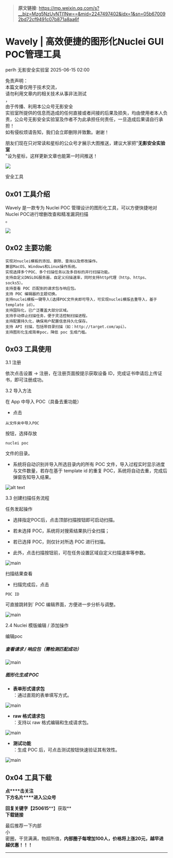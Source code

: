> **原文链接**: https://mp.weixin.qq.com/s?__biz=Mzg5NzUyNTI1Nw==&mid=2247497402&idx=1&sn=05b670092bd72cf9491c07b871a8aa6f

#  Wavely | 高效便捷的图形化Nuclei GUI POC管理工具  
perlh  无影安全实验室   2025-06-15 02:00  
  
免责声明：  
本篇文章仅用于技术交流，  
请勿利用文章内的相关技术从事非法测试  
，  
由于传播、利用本公众号无影安全  
实验室所提供的信息而造成的任何直接或者间接的后果及损失，均由使用者本人负责，公众号无影安全实验室及作者不为此承担任何责任，一旦造成后果请自行承担！  
如有侵权烦请告知，我们会立即删除并致歉。谢谢！  
  
  
  
朋友们现在只对常读和星标的公众号才展示大图推送，建议大家把"**无影安全实验室**  
"设为星标，这样更新文章也能第一时间推送！  
  
![](https://mmbiz.qpic.cn/mmbiz_gif/3GHDOauYyUGbiaHXGx1ib5UxkKzSNtpMzY5tbbGdibG7icBSxlH783x1YTF0icAv8MWrmanB4u5qjyKfmYo1dDf7YbA/640?&wx_fmt=gif&tp=webp&wxfrom=5&wx_lazy=1 "")  
  
  
安全工具  
  
  
  
## 0x01 工具介绍  
  
Wavely 是一款专为 Nuclei POC 管理设计的图形化工具，可以方便快捷地对  
Nuclei POC进行增删改查和精准漏洞扫描  
。  
  
![](https://mmbiz.qpic.cn/mmbiz_png/awCdqJkJFER1ldWvdqudtuAyFAibScqGgW831yD5YAVuA85SJSK9qc2KjhRmiatWMaLCwd1IavhfhXuVN1IwjpBw/640?wx_fmt=png&from=appmsg "")  
## 0x02 主要功能  
  

```
实现对nuclei模板的添加、删除、查询以及修改操作。
兼容MacOS、Windows和Linux操作系统。
实现选择多个POC、多个扫描任务以及多目标的并行扫描功能。
支持自定义DNSLOG服务器，自定义扫描速率，同时支持http代理（http、https、socks5）。
支持查看 POC 匹配到的请求包与响应包。
支持 POC 编辑器的主题切换。
支持nuclei模板一键导入(选择POC文件夹即可导入，可实现nuclei模版去重导入，基于template id)。
支持国际化，已广泛覆盖大部分区域。
支持手动停止扫描任务，便于灵活控制扫描进程。
支持配置持久化，确保用户配置信息持久化保存。
支持 API 扫描，包括带目录扫描（如：http://target.com/api）。
支持图形化生成简单poc，降低 poc 生成门槛。
```

  
## 0x03 工具使用  
  
3.1 注册  
  
依次点击设置 -> 注册，在注册页面按提示获取设备 ID，完成证书申请后上传证书，即可注册成功。  
  
3.2 导入方法  
  
在 App 中导入 POC（具备去重功能）  
- 点击
```
从文件夹中导入POC
```

  
按钮，选择存放
```
nuclei poc
```

  
文件的目录。  
  
- 系统将自动识别并导入所选目录内的所有 POC 文件，导入过程实时显示进度与文件数量，若存在基于 template id 的重复 POC，系统将自动去重，完成后弹窗告知导入结果。  
  
![alt text](https://mmbiz.qpic.cn/mmbiz_png/awCdqJkJFER1ldWvdqudtuAyFAibScqGg0KGAbnbRHTLs2oobHWsur7ylx3e1o0xSzVaNAVE5ia8IWFTDbtuLBOw/640?wx_fmt=png&from=appmsg "")  
  
3.3 创建扫描任务流程  
  
任务发起操作  
- 选择指定POC后，点击顶部扫描按钮即可启动扫描。  
  
- 若未选择 POC，系统将对搜索结果执行全扫描；  
  
- 若已选择 POC，则仅针对所选 POC 进行扫描。  
  
- 此外，点击扫描按钮前，可在任务设置区域自定义扫描速率等参数。  
  
![main](https://mmbiz.qpic.cn/mmbiz_png/awCdqJkJFER1ldWvdqudtuAyFAibScqGgPG8Bs76t0XmJ7bgib1tqibXGJSphbibZ1s0Gx6oPePTARPN6917C7TamQ/640?wx_fmt=png&from=appmsg "")  
  
扫描结果查看  
- 扫描完成后，点击
```
POC ID
```

  
可直接跳转到` POC 编辑界面，方便进一步分析与调整。  
  
![main](https://mmbiz.qpic.cn/mmbiz_png/awCdqJkJFER1ldWvdqudtuAyFAibScqGgeL6cNhxRNia4K5icp1Ad4rhGMic1g0dMneu584leDk8VKFu0udKsFUZwg/640?wx_fmt=png&from=appmsg "")  
  
2.4 Nuclei 模版编辑 / 添加操作  
  
编辑poc  
  
##### 查看请求 / 响应包（需检测匹配成功）  
  
![main](https://mmbiz.qpic.cn/mmbiz_png/awCdqJkJFER1ldWvdqudtuAyFAibScqGgyIVwRJSnfMXYiaGP7M7RPiaPkt9xP6cJ0p1ZmsT431h3fAxLIjee5kibg/640?wx_fmt=png&from=appmsg "")  
##### 图形化生成 POC  
- **表单形式请求包**  
：通过直观的表单填写方式。  
  
![main](https://mmbiz.qpic.cn/mmbiz_png/awCdqJkJFER1ldWvdqudtuAyFAibScqGg3VH9zib3zicWj8jXgsNnUbykQH65VV8e0Rpc3b8iaLNstyOFQyPgtPwgA/640?wx_fmt=png&from=appmsg "")  
- **raw 格式请求包**  
：支持以 raw 格式编辑和生成请求包。  
  
![main](https://mmbiz.qpic.cn/mmbiz_png/awCdqJkJFER1ldWvdqudtuAyFAibScqGg97nc7bzMDzJMmuyBU274QGQWg79m3kF0EjpTj7ib8tPg7VHvsLWfMrw/640?wx_fmt=png&from=appmsg "")  
  
- **测试功能**  
：生成 POC 后，可点击测试按钮快速验证其有效性。  
  
![main](https://mmbiz.qpic.cn/mmbiz_png/rlSBJ0fllln5icf8pDd2horQvfT3YzKlkvwy8CU4aprY4Q4nHJlMfZUaDrpM9FO0Z4yFXbbbiaYicp6rX8NIic6ZHQ/640?wx_fmt=png&from=appmsg&watermark=1&tp=webp&wxfrom=5&wx_lazy=1 "")  
  
## 0x04 工具下载  
  
**点****击关注**  
**下方名片****进入公众号**  
  
**回复关键字【250615****】获取**  
**下载链接**  
  
  
  
最后推荐一下内部  
小  
密圈，干货满满，物超所值，**内部圈子每增加100人，价格将上涨20元，越早进越优惠！！！**  
  
****  
